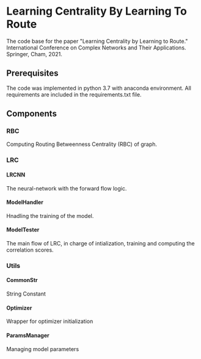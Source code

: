 # Learning Centrality By Learning To Route
The code base for the paper "Learning Centrality by Learning to Route." International Conference on Complex Networks and Their Applications. Springer, Cham, 2021.


## Prerequisites
The code was implemented in python 3.7 with anaconda environment. 
All requirements are included in the requirements.txt file. 


## Components
### RBC
 Computing Routing Betweenness Centrality (RBC) of graph.
### LRC
#### LRCNN
 The neural-network with the forward flow logic. 
#### ModelHandler
  Hnadling the training of the model.
#### ModelTester
  The main flow of LRC, in charge of intialization, training and computing the correlation scores. 
### Utils
#### CommonStr
String Constant
#### Optimizer
Wrapper for optimizer initialization
#### ParamsManager
  Managing model parameters



